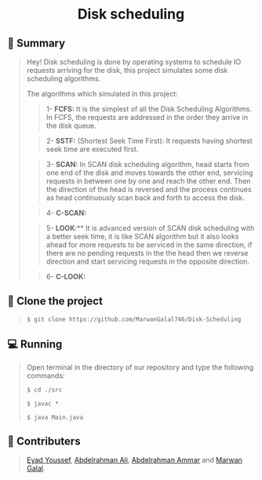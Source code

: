 <div align="center">
  <br>
  <h1>Disk scheduling</h1>
</div>

## 📙 Summary

> Hey! Disk scheduling is done by operating systems to schedule IO requests arriving for the disk, this project simulates some disk scheduling algorithms.
>
> The algorithms which simulated in this project:
>
> > 1- **FCFS:** It is the simplest of all the Disk Scheduling Algorithms. In FCFS, the requests are addressed in the order they arrive in the disk queue.
>
> > 2- **SSTF:**  (Shortest Seek Time First): It requests having shortest seek time are executed first.
>
> > 3- **SCAN:** In SCAN disk scheduling algorithm, head starts from one end of the disk and moves towards the other end, servicing requests in between one by one and reach the other end. Then the direction of the head is reversed and the process continues as head continuously scan back and forth to access the disk.
>
> >4- **C-SCAN:**
>
> >5- **LOOK**:** It is advanced version of SCAN disk scheduling with a better seek time, it is like SCAN algorithm but it also looks ahead for more requests to be serviced in the same direction, if there are no pending requests in the the head then we reverse direction and start servicing requests in the opposite direction.
>
> >6- **C-LOOK:**

## :dart: ​Clone the project

> `$ git clone https://github.com/MarwanGalal746/Disk-Scheduling`

## 💻 Running

> Open terminal in the directory of our repository and type the following commands:
>
> `$ cd ./src`
>
> `$ javac *`
>
> `$ java Main.java`

## :busts_in_silhouette:  Contributers

> [Eyad Youssef](https://github.com/Eyadzz), [Abdelrahman Ali](https://github.com/abdelrahmanali6), [Abdelrahman Ammar](https://github.com/Abdelrhman-ammar) and [Marwan Galal](https://github.com/MarwanGalal746).
